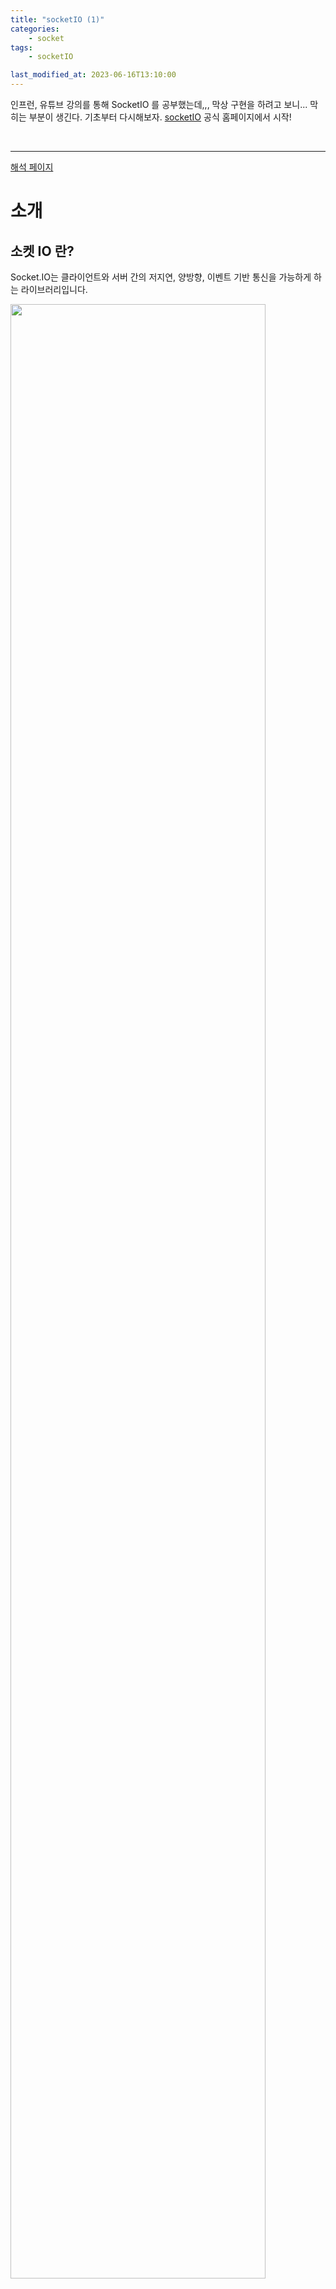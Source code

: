 ```yaml
---
title: "socketIO (1)"
categories:
    - socket
tags:
    - socketIO

last_modified_at: 2023-06-16T13:10:00
---
```


인프런, 유튜브 강의를 통해 SocketIO 를 공부했는데,,, 막상 구현을 하려고 보니... 막히는 부분이 생긴다. 기초부터 다시해보자. [socketIO](https://socket.io/) 공식 홈페이지에서 시작!

<br>

---

[해석 페이지](https://socket.io/docs/v4/)

# 소개

## 소켓 IO 란?

Socket.IO는 클라이언트와 서버 간의 저지연, 양방향, 이벤트 기반 통신을 가능하게 하는 라이브러리입니다.

<img src="https://github.com/Gaepo-transcendance-fighters/ft_transcendance/assets/85930183/e90cf9aa-12c4-47ce-a2fd-2f33df025de0" width="90%">

Socket.IO는 [웹소켓 프로토콜](https://en.wikipedia.org/wiki/WebSocket) 기반으로 구축되었으며 HTTP 롱폴링 또는 자동 재연결에 대한 폴백 등의 추가 기능을 제공합니다.

❗️ INFO \_ 웹소켓은 서버와 브라우저 간에 전이중 및 저지연 채널을 제공하는 통신 프로토콜입니다.

<br>

### ↘︎ Plain WebSockets

-   Server

    ```ts
    import { WebSocketServer } from "ws";

    const server = new WebSocketServer({ port: 3000 });

    server.on("connection", (socket) => {
        // send a message to the client
        socket.send(
            JSON.stringify({
                type: "hello from server",
                content: [1, "2"],
            }),
        );

        // receive a message from the client
        socket.on("message", (data) => {
            const packet = JSON.parse(data);

            switch (packet.type) {
                case "hello from client":
                    // ...
                    break;
            }
        });
    });
    ```

-   Client

    ```ts
    const socket = new WebSocket("ws://localhost:3000");

    socket.addEventListener("open", () => {
        // send a message to the server
        socket.send(
            JSON.stringify({
                type: "hello from client",
                content: [3, "4"],
            }),
        );
    });

    // receive a message from the server
    socket.addEventListener("message", ({ data }) => {
        const packet = JSON.parse(data);

        switch (packet.type) {
            case "hello from server":
                // ...
                break;
        }
    });
    ```

두 예제 모두 매우 비슷해 보이지만, Socket.IO는 내부적으로 프로덕션 환경에서 웹소켓 기반 애플리케이션을 실행할 때 존재하는 복잡성을 숨기는 기능을 제공합니다.

<br>

---

## 소켓 IO 에 대한 오해

❗️ Socket.IO 는 웹 소켓 구현이 아니다.

Socket.IO는 전송용 WebSocket을 사용할 떄도 있지만, 각 패킷에 추가 메타데이터를 추가합니다. 그렇기 때문에 웹소켓 클라이언트는 Socket.IO 서버에 성공적으로 연결할 수 없고, Socket.IO 클라이언트도 일반 웹소켓 서버에 연결할 수 없습니다.

```ts
// WARNING: the client will NOT be able to connect!
const socket = io("ws://echo.websocket.org");
```

일반 웹소켓 서버를 찾고 계신다면 ws 또는 µWebSockets.js를 살펴보시기 바랍니다.

❗️ Socket.IO는 모바일 애플리케이션의 백그라운드 서비스에서 사용하기 위한 것이 아닙니다.

Socket.IO 라이브러리는 서버에 대한 개방형 TCP 연결을 유지하므로 사용자의 배터리가 많이 소모될 수 있습니다. 이 사용 사례에서는 FCM과 같은 전용 메시징 플랫폼을 사용하시기 바랍니다.

<br>

---

## 특징

일반 웹소켓에 비해 Socket.IO가 제공하는 기능은 다음과 같습니다.

<br>

### ↘︎ HTTP long-polling fallback

웹소켓 연결을 설정할 수 없는 경우 연결은 HTTP 롱폴링으로 돌아갑니다.

이 기능은 10년 전 프로젝트가 만들어졌을 때, 웹소켓에 대한 브라우저 지원이 아직 초기 단계였기 때문에 사람들이 Socket.IO를 사용하는 가장 큰 이유였습니다.

현재 대부분의 브라우저가 웹소켓을 지원하지만(97% 이상), 잘못 구성된 프록시 때문에 웹소켓 연결을 설정할 수 없다는 사용자들의 보고를 여전히 받고 있기 때문에 이 기능은 여전히 훌륭한 기능입니다.

☝🏻 ['socketIO & websocket 차이' 참고자료 \_ 블로그](https://doozi0316.tistory.com/entry/WebSocket%EC%9D%B4%EB%9E%80-%EA%B0%9C%EB%85%90%EA%B3%BC-%EB%8F%99%EC%9E%91-%EA%B3%BC%EC%A0%95-socketio-Polling-Streaming)

<br>

### ↘︎ Automatic reconnection

특정 조건에서는 서버와 클라이언트 간의 웹소켓 연결이 중단될 수 있으며, 양쪽 모두 링크가 끊어진 상태를 인식하지 못할 수 있습니다. 그렇기 때문에 Socket.IO에는 주기적으로 연결 상태를 확인하는 하트비트 메커니즘이 포함되어 있습니다.

그리고 클라이언트가 결국 연결이 끊어지면 서버에 과부하가 걸리지 않도록 `Exponential Backoff` 으로 재연결을 시도한다.

☝🏻['하트비트 메커니즘' 참고자료 \_ 블로그](https://change-words.tistory.com/entry/computer-network-heartbeat) <br>
☝🏻['Exponential Backoff' 참고자료 \_ 블로그](https://jungseob86.tistory.com/12)

<br>

### ↘︎ Packet buffering

패킷은 클라이언트의 연결이 끊어지면 자동으로 버퍼링되며, 재연결 시 전송됩니다.

<br>

### ↘︎ Acknowledgements

Socket.IO는 이벤트를 보내고 응답을 받을 수 있는 편리한 방법을 제공합니다:

-   Sender

    ```ts
    socket.emit("hello", "world", (response) => {
        console.log(response); // "got it"
    });
    ```

-   Receiver

    ```ts
    socket.on("hello", (arg, callback) => {
        console.log(arg); // "world"
        callback("got it");
    });
    ```

-   Add timeout

    ```ts
    socket.timeout(5000).emit("hello", "world", (err, response) => {
        if (err) {
            // the other side did not acknowledge the event in the given delay
        } else {
            console.log(response); // "got it"
        }
    });
    ```

<br>

### ↘︎ Broadcasting

서버 측에서는 [연결된 모든 클라이언트](https://socket.io/docs/v4/broadcasting-events/) 또는 [클라이언트의 하위 집합](https://socket.io/docs/v4/rooms/)에 이벤트를 보낼 수 있습니다:

```ts
// to all connected clients
io.emit("hello");

// to all connected clients in the "news" room
io.to("news").emit("hello");
```

이 기능은 [여러 노드로 확장](https://socket.io/docs/v4/using-multiple-nodes/)할 때도 작동합니다.

<br>

### ↘︎ Multiplexing

네임스페이스를 사용하면 애플리케이션의 로직을 분할할 수 있습니다. 예를 들어 권한이 부여된 사용자만 참여할 수 있는 '관리자' 채널을 만들려는 경우 유용할 수 있습니다.

```ts
io.on("connection", (socket) => {
    // classic users
});

io.of("/admin").on("connection", (socket) => {
    // admin users
});
```

<br>

---

## Common questions

### ↘︎ Socket.IO 가 요즘도 필요한가?

애플리케이션에 일반 웹소켓을 사용하는 경우 결국에는 재연결, 승인 또는 브로드캐스팅과 같이 Socket.IO에 이미 포함되어 있고 테스트를 거친 대부분의 기능을 구현해야 할 것입니다.

<br>

### ↘︎ Socket.IO의 과부하는 얼마인가?

`socket.emit("hello", "world")`은 `42["hello","world"]`가 포함된 단일 웹소켓 프레임으로 전송됩니다:

* 4는 Engine.IO "메시지" 패킷 유형입니다.
* 2는 Socket.IO "메시지" 패킷 유형입니다.
* ["hello","world"]는 인자 배열의 JSON.stringify()로 변환된 버전입니다.

따라서 각 메시지에 대해 몇 바이트가 추가되며, 커스텀 파서를 사용하면 더 줄일 수 있습니다.

